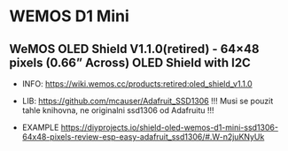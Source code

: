 # WEMOS D1 Mini

## WeMOS OLED Shield V1.1.0(retired) - 64×48 pixels (0.66” Across) OLED Shield with I2C 

* INFO: https://wiki.wemos.cc/products:retired:oled_shield_v1.1.0
* LIB: https://github.com/mcauser/Adafruit_SSD1306
	!!! Musi se pouzit tahle knihovna, ne originalni ssd1306 od Adafruitu !!!

* EXAMPLE
	https://diyprojects.io/shield-oled-wemos-d1-mini-ssd1306-64x48-pixels-review-esp-easy-adafruit_ssd1306/#.W-n2juKNyUk

